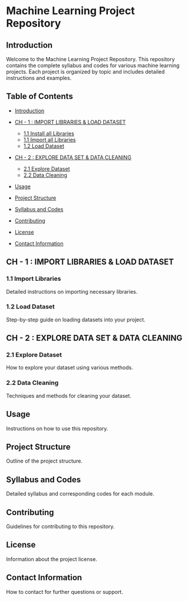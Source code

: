 # Machine Learning Project Repository

## Introduction
Welcome to the Machine Learning Project Repository. This repository contains the complete syllabus and codes for various machine learning projects. Each project is organized by topic and includes detailed instructions and examples.

## Table of Contents
- [Introduction](#introduction)
  
- [CH - 1 : IMPORT LIBRARIES & LOAD DATASET](#ch-1--import-libraries--load-dataset)
  - [1.1 Install all Libraries](https://github.com/dippradhan2002/ML_CODES/blob/main/Chapter-1/ch_1.1.py)
  - [1.1 Import all Libraries](https://github.com/dippradhan2002/ML_CODES/blob/main/Chapter-1/ch_1.2.py)
  - [1.2 Load Dataset](https://github.com/dippradhan2002/ML_CODES/blob/main/Chapter-1/ch_1.3.py)
 
- [CH - 2 : EXPLORE DATA SET & DATA CLEANING](#ch-2--explore-data-set--data-cleaning)
  - [2.1 Explore Dataset](#21-explore-dataset)
  - [2.2 Data Cleaning](#22-data-cleaning)
- [Usage](#usage)
- [Project Structure](#project-structure)
- [Syllabus and Codes](#syllabus-and-codes)
- [Contributing](#contributing)
- [License](#license)
- [Contact Information](#contact-information)

## CH - 1 : IMPORT LIBRARIES & LOAD DATASET

### 1.1 Import Libraries
Detailed instructions on importing necessary libraries.

### 1.2 Load Dataset
Step-by-step guide on loading datasets into your project.

## CH - 2 : EXPLORE DATA SET & DATA CLEANING

### 2.1 Explore Dataset
How to explore your dataset using various methods.

### 2.2 Data Cleaning
Techniques and methods for cleaning your dataset.

## Usage
Instructions on how to use this repository.

## Project Structure
Outline of the project structure.

## Syllabus and Codes
Detailed syllabus and corresponding codes for each module.

## Contributing
Guidelines for contributing to this repository.

## License
Information about the project license.

## Contact Information
How to contact for further questions or support.
